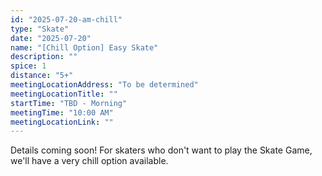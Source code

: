 ```yaml
---
id: "2025-07-20-am-chill"
type: "Skate"
date: "2025-07-20"
name: "[Chill Option] Easy Skate"
description: ""
spice: 1
distance: "5+"
meetingLocationAddress: "To be determined"
meetingLocationTitle: ""
startTime: "TBD - Morning"
meetingTime: "10:00 AM"
meetingLocationLink: ""
---
```


Details coming soon! For skaters who don't want to play the Skate Game, we'll have a very chill
option available.
